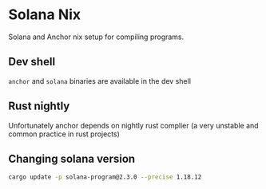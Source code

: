 # Solana Nix

Solana and Anchor nix setup for compiling programs.

## Dev shell

`anchor` and `solana` binaries are available in the dev shell

## Rust nightly

Unfortunately anchor depends on nightly rust complier (a very unstable and
common practice in rust projects)

## Changing solana version

```sh
cargo update -p solana-program@2.3.0 --precise 1.18.12
```
